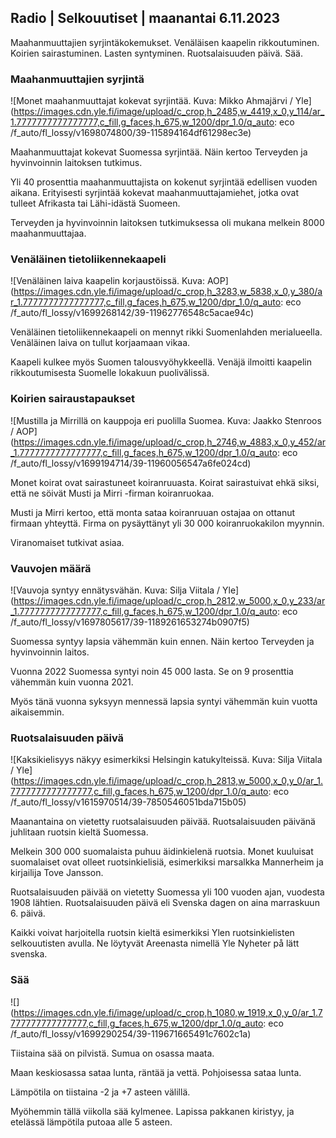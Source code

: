 Radio \| Selkouutiset \| maanantai 6.11.2023
--------------------------------------------

Maahanmuuttajien syrjintäkokemukset. Venäläisen kaapelin rikkoutuminen. Koirien sairastuminen. Lasten syntyminen. Ruotsalaisuuden päivä. Sää.

### Maahanmuuttajien syrjintä

![Monet maahanmuuttajat kokevat syrjintää. Kuva: Mikko Ahmajärvi / Yle](https://images.cdn.yle.fi/image/upload/c_crop,h_2485,w_4419,x_0,y_114/ar_1.7777777777777777,c_fill,g_faces,h_675,w_1200/dpr_1.0/q_auto: eco /f_auto/fl_lossy/v1698074800/39-115894164df61298ec3e)

Maahanmuuttajat kokevat Suomessa syrjintää. Näin kertoo Terveyden ja hyvinvoinnin laitoksen tutkimus.

Yli 40 prosenttia maahanmuuttajista on kokenut syrjintää edellisen vuoden aikana. Erityisesti syrjintää kokevat maahanmuuttajamiehet, jotka ovat tulleet Afrikasta tai Lähi-idästä Suomeen.

Terveyden ja hyvinvoinnin laitoksen tutkimuksessa oli mukana melkein 8000 maahanmuuttajaa.

### Venäläinen tietoliikennekaapeli

![Venäläinen laiva kaapelin korjaustöissä. Kuva: AOP](https://images.cdn.yle.fi/image/upload/c_crop,h_3283,w_5838,x_0,y_380/ar_1.7777777777777777,c_fill,g_faces,h_675,w_1200/dpr_1.0/q_auto: eco /f_auto/fl_lossy/v1699268142/39-11962776548c5acae94c)

Venäläinen tietoliikennekaapeli on mennyt rikki Suomenlahden merialueella. Venäläinen laiva on tullut korjaamaan vikaa.

Kaapeli kulkee myös Suomen talousvyöhykkeellä. Venäjä ilmoitti kaapelin rikkoutumisesta Suomelle lokakuun puolivälissä.

### Koirien sairaustapaukset

![Mustilla ja Mirrillä on kauppoja eri puolilla Suomea. Kuva: Jaakko Stenroos / AOP](https://images.cdn.yle.fi/image/upload/c_crop,h_2746,w_4883,x_0,y_452/ar_1.7777777777777777,c_fill,g_faces,h_675,w_1200/dpr_1.0/q_auto: eco /f_auto/fl_lossy/v1699194714/39-11960056547a6fe024cd)

Monet koirat ovat sairastuneet koiranruuasta. Koirat sairastuivat ehkä siksi, että ne söivät Musti ja Mirri -firman koiranruokaa.

Musti ja Mirri kertoo, että monta sataa koiranruuan ostajaa on ottanut firmaan yhteyttä. Firma on pysäyttänyt yli 30 000 koiranruokakilon myynnin.

Viranomaiset tutkivat asiaa.

### Vauvojen määrä

![Vauvoja syntyy ennätysvähän. Kuva: Silja Viitala / Yle](https://images.cdn.yle.fi/image/upload/c_crop,h_2812,w_5000,x_0,y_233/ar_1.7777777777777777,c_fill,g_faces,h_675,w_1200/dpr_1.0/q_auto: eco /f_auto/fl_lossy/v1697805617/39-1189261653274b0907f5)

Suomessa syntyy lapsia vähemmän kuin ennen. Näin kertoo Terveyden ja hyvinvoinnin laitos.

Vuonna 2022 Suomessa syntyi noin 45 000 lasta. Se on 9 prosenttia vähemmän kuin vuonna 2021.

Myös tänä vuonna syksyyn mennessä lapsia syntyi vähemmän kuin vuotta aikaisemmin.

### Ruotsalaisuuden päivä

![Kaksikielisyys näkyy esimerkiksi Helsingin katukylteissä. Kuva: Silja Viitala / Yle](https://images.cdn.yle.fi/image/upload/c_crop,h_2813,w_5000,x_0,y_0/ar_1.7777777777777777,c_fill,g_faces,h_675,w_1200/dpr_1.0/q_auto: eco /f_auto/fl_lossy/v1615970514/39-7850546051bda715b05)

Maanantaina on vietetty ruotsalaisuuden päivää. Ruotsalaisuuden päivänä juhlitaan ruotsin kieltä Suomessa.

Melkein 300 000 suomalaista puhuu äidinkielenä ruotsia. Monet kuuluisat suomalaiset ovat olleet ruotsinkielisiä, esimerkiksi marsalkka Mannerheim ja kirjailija Tove Jansson.

Ruotsalaisuuden päivää on vietetty Suomessa yli 100 vuoden ajan, vuodesta 1908 lähtien. Ruotsalaisuuden päivä eli Svenska dagen on aina marraskuun 6. päivä.

Kaikki voivat harjoitella ruotsin kieltä esimerkiksi Ylen ruotsinkielisten selkouutisten avulla. Ne löytyvät Areenasta nimellä Yle Nyheter på lätt svenska.

### Sää

![](https://images.cdn.yle.fi/image/upload/c_crop,h_1080,w_1919,x_0,y_0/ar_1.7777777777777777,c_fill,g_faces,h_675,w_1200/dpr_1.0/q_auto: eco /f_auto/fl_lossy/v1699290254/39-119671665491c7602c1a)

Tiistaina sää on pilvistä. Sumua on osassa maata.

Maan keskiosassa sataa lunta, räntää ja vettä. Pohjoisessa sataa lunta.

Lämpötila on tiistaina -2 ja +7 asteen välillä.

Myöhemmin tällä viikolla sää kylmenee. Lapissa pakkanen kiristyy, ja etelässä lämpötila putoaa alle 5 asteen.
